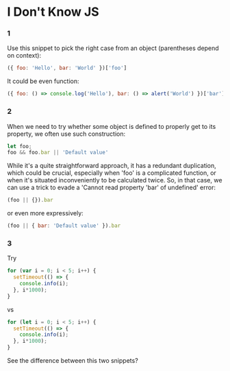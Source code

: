 # I Don't Know JS

### 1

Use this snippet to pick the right case from an object (parentheses depend on context):
``` javascript
({ foo: 'Hello', bar: 'World' })['foo']
```
It could be even function:
``` javascript
({ foo: () => console.log('Hello'), bar: () => alert('World') })['bar']()
```

### 2

When we need to try whether some object is defined to properly get to its property, we often use such construction:
``` javascript
let foo;
foo && foo.bar || 'Default value'
```
While it's a quite straightforward approach, it has a redundant duplication, which could be crucial, especially when 'foo' is a complicated function, or when it's situated inconveniently to be calculated twice. So, in that case, we can use a trick to evade a 'Cannot read property 'bar' of undefined' error:
``` javascript
(foo || {}).bar
```
or even more expressively:
``` javascript
(foo || { bar: 'Default value' }).bar
```

### 3

Try
``` javascript
for (var i = 0; i < 5; i++) {
  setTimeout(() => {
    console.info(i);
  }, i*1000);
}
```
vs
``` javascript
for (let i = 0; i < 5; i++) {
  setTimeout(() => {
    console.info(i);
  }, i*1000);
}
```
See the difference between this two snippets?
